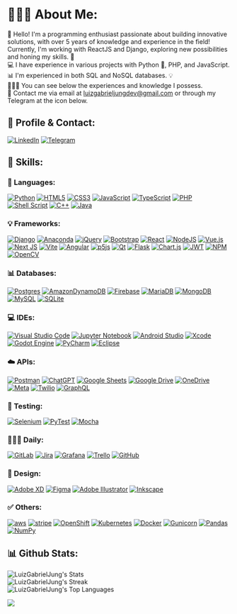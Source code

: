 # 🧑🏻‍💻 About Me:

👋 Hello! I'm a programming enthusiast passionate about building innovative solutions, with over 5 years of knowledge and experience in the field! Currently, I'm working with ReactJS and Django, exploring new possibilities and honing my skills. 🚀  
💻 I have experience in various projects with Python 🐍, PHP, and JavaScript.  
📊 I'm experienced in both SQL and NoSQL databases. 💡  
👨🏻‍💻 You can see below the experiences and knowledge I possess.  
📧 Contact me via email at luizgabrieljungdev@gmail.com or through my Telegram at the icon below.

## 👤 Profile & Contact:

[![LinkedIn](https://img.shields.io/badge/LinkedIn-0077B5?style=for-the-badge&logo=linkedin&logoColor=white)](https://www.linkedin.com/in/luizgabrieljung/)
[![Telegram](https://img.shields.io/badge/Telegram-2CA5E0?style=for-the-badge&logo=telegram&logoColor=white)](https://t.me/luizgabrieljungdev/)


## 🧠 Skills:

### 🐍 Languages:

[![Python](https://img.shields.io/badge/python-3670A0?style=for-the-badge&logo=python&logoColor=ffdd54)](#)
[![HTML5](https://img.shields.io/badge/html5-%23E34F26.svg?style=for-the-badge&logo=html5&logoColor=white)](#)
[![CSS3](https://img.shields.io/badge/css3-%231572B6.svg?style=for-the-badge&logo=css3&logoColor=white)](#)
[![JavaScript](https://img.shields.io/badge/javascript-%23323330.svg?style=for-the-badge&logo=javascript&logoColor=%23F7DF1E)](#)
[![TypeScript](https://img.shields.io/badge/typescript-%23007ACC.svg?style=for-the-badge&logo=typescript&logoColor=white)](#)
[![PHP](https://img.shields.io/badge/php-%23777BB4.svg?style=for-the-badge&logo=php&logoColor=white)](#)
[![Shell Script](https://img.shields.io/badge/shell_script-%23121011.svg?style=for-the-badge&logo=gnu-bash&logoColor=white)](#)
[![C++](https://img.shields.io/badge/c++-%2300599C.svg?style=for-the-badge&logo=c%2B%2B&logoColor=white)](#)
[![Java](https://img.shields.io/badge/java-%23ED8B00.svg?style=for-the-badge&logo=openjdk&logoColor=white)](#)

### 💡 Frameworks:

[![Django](https://img.shields.io/badge/django-%23092E20.svg?style=for-the-badge&logo=django&logoColor=white)](#)
[![Anaconda](https://img.shields.io/badge/Anaconda-%2344A833.svg?style=for-the-badge&logo=anaconda&logoColor=white)](#)
[![jQuery](https://img.shields.io/badge/jquery-%230769AD.svg?style=for-the-badge&logo=jquery&logoColor=white)](#)
[![Bootstrap](https://img.shields.io/badge/bootstrap-%238511FA.svg?style=for-the-badge&logo=bootstrap&logoColor=white)](#)
[![React](https://img.shields.io/badge/react-%2320232a.svg?style=for-the-badge&logo=react&logoColor=%2361DAFB)](#)
[![NodeJS](https://img.shields.io/badge/node.js-6DA55F?style=for-the-badge&logo=node.js&logoColor=white)](#)
[![Vue.js](https://img.shields.io/badge/vuejs-%2335495e.svg?style=for-the-badge&logo=vuedotjs&logoColor=%234FC08D)](#)
[![Next JS](https://img.shields.io/badge/Next-black?style=for-the-badge&logo=next.js&logoColor=white)](#)
[![Vite](https://img.shields.io/badge/vite-%23646CFF.svg?style=for-the-badge&logo=vite&logoColor=white)](#)
[![Angular](https://img.shields.io/badge/angular-%23DD0031.svg?style=for-the-badge&logo=angular&logoColor=white)](#)
[![p5js](https://img.shields.io/badge/p5.js-ED225D?style=for-the-badge&logo=p5.js&logoColor=FFFFFF)](#)
[![Qt](https://img.shields.io/badge/Qt-%23217346.svg?style=for-the-badge&logo=Qt&logoColor=white)](#)
[![Flask](https://img.shields.io/badge/flask-%23000.svg?style=for-the-badge&logo=flask&logoColor=white)](#)
[![Chart.js](https://img.shields.io/badge/chart.js-F5788D.svg?style=for-the-badge&logo=chart.js&logoColor=white)](#)
[![JWT](https://img.shields.io/badge/JWT-black?style=for-the-badge&logo=JSON%20web%20tokens)](#)
[![NPM](https://img.shields.io/badge/NPM-%23CB3837.svg?style=for-the-badge&logo=npm&logoColor=white)](#)
[![OpenCV](https://img.shields.io/badge/opencv-%23white.svg?style=for-the-badge&logo=opencv&logoColor=white)](#)

### 📊 Databases:

[![Postgres](https://img.shields.io/badge/PostgreSQL-316192?style=for-the-badge&logo=postgresql&logoColor=white)](#)
[![AmazonDynamoDB](https://img.shields.io/badge/Amazon%20DynamoDB-4053D6?style=for-the-badge&logo=Amazon%20DynamoDB&logoColor=white)](#)
[![Firebase](https://img.shields.io/badge/firebase-a08021?style=for-the-badge&logo=firebase&logoColor=ffcd34)](#)
[![MariaDB](https://img.shields.io/badge/MariaDB-003545?style=for-the-badge&logo=mariadb&logoColor=white)](#)
[![MongoDB](https://img.shields.io/badge/MongoDB-%234ea94b.svg?style=for-the-badge&logo=mongodb&logoColor=white)](#)
[![MySQL](https://img.shields.io/badge/mysql-4479A1.svg?style=for-the-badge&logo=mysql&logoColor=white)](#)
[![SQLite](https://img.shields.io/badge/sqlite-%2307405e.svg?style=for-the-badge&logo=sqlite&logoColor=white)](#)

### 💻 IDEs:

[![Visual Studio Code](https://img.shields.io/badge/Visual%20Studio%20Code-0078d7.svg?style=for-the-badge&logo=visual-studio-code&logoColor=white)](#)
[![Jupyter Notebook](https://img.shields.io/badge/jupyter-%23FA0F00.svg?style=for-the-badge&logo=jupyter&logoColor=white)](#)
[![Android Studio](https://img.shields.io/badge/android%20studio-346ac1?style=for-the-badge&logo=android%20studio&logoColor=white)](#)
[![Xcode](https://img.shields.io/badge/Xcode-007ACC?style=for-the-badge&logo=Xcode&logoColor=white)](#)
[![Godot Engine](https://img.shields.io/badge/GODOT-%23FFFFFF.svg?style=for-the-badge&logo=godot-engine)](#)
[![PyCharm](https://img.shields.io/badge/pycharm-143?style=for-the-badge&logo=pycharm&logoColor=black&color=black&labelColor=green)](#)
[![Eclipse](https://img.shields.io/badge/Eclipse-FE7A16.svg?style=for-the-badge&logo=Eclipse&logoColor=white)](#)

### ☁️ APIs:

[![Postman](https://img.shields.io/badge/Postman-FF6C37?style=for-the-badge&logo=postman&logoColor=white)](#)
[![ChatGPT](https://img.shields.io/badge/chatGPT-74aa9c?style=for-the-badge&logo=openai&logoColor=white)](#)
[![Google Sheets](https://img.shields.io/badge/Google%20Sheets-34A853?style=for-the-badge&logo=google-sheets&logoColor=white)](#)
[![Google Drive](https://img.shields.io/badge/Google%20Drive-4285F4?style=for-the-badge&logo=googledrive&logoColor=white)](#)
[![OneDrive](https://img.shields.io/badge/OneDrive-0078D4.svg?style=for-the-badge&logo=microsoftonedrive&logoColor=white)](#)
[![Meta](https://img.shields.io/badge/Meta-%230467DF.svg?style=for-the-badge&logo=Meta&logoColor=white)](#)
[![Twilio](https://img.shields.io/badge/Twilio-F22F46?style=for-the-badge&logo=Twilio%20logoColor=white)](#)
[![GraphQL](https://img.shields.io/badge/-GraphQL-E10098?style=for-the-badge&logo=graphql&logoColor=white)](#)

### 🤖 Testing:

[![Selenium](https://img.shields.io/badge/-selenium-%43B02A?style=for-the-badge&logo=selenium&logoColor=white)](#)
[![PyTest](https://img.shields.io/badge/pytest-%230A9EDC?style=for-the-badge&logo=pytest&logoColor=white)](#)
[![Mocha](https://img.shields.io/badge/-mocha-%238D6748?style=for-the-badge&logo=mocha&logoColor=white)](#)

### 🧑🏻‍💻 Daily:

[![GitLab](https://img.shields.io/badge/gitlab-%23181717.svg?style=for-the-badge&logo=gitlab&logoColor=white)](#)
[![Jira](https://img.shields.io/badge/jira-%230A0FFF.svg?style=for-the-badge&logo=jira&logoColor=white)](#)
[![Grafana](https://img.shields.io/badge/grafana-%23F46800.svg?style=for-the-badge&logo=grafana&logoColor=white)](#)
[![Trello](https://img.shields.io/badge/Trello-%23026AA7.svg?style=for-the-badge&logo=Trello&logoColor=white)](#)
[![GitHub](https://img.shields.io/badge/github-%23121011.svg?style=for-the-badge&logo=github&logoColor=white)](#)

### 🎨 Design:

[![Adobe XD](https://img.shields.io/badge/Adobe%20XD-470137?style=for-the-badge&logo=Adobe%20XD&logoColor=#FF61F6)](#)
[![Figma](https://img.shields.io/badge/figma-%23F24E1E.svg?style=for-the-badge&logo=figma&logoColor=white)](#)
[![Adobe Illustrator](https://img.shields.io/badge/adobe%20illustrator-%23FF9A00.svg?style=for-the-badge&logo=adobe%20illustrator&logoColor=white)](#)
[![Inkscape](https://img.shields.io/badge/Inkscape-e0e0e0?style=for-the-badge&logo=inkscape&logoColor=080A13)](#)

### ✅ Others:

[![aws](https://img.shields.io/badge/Amazon_AWS-FF9900?style=for-the-badge&logo=amazonaws&logoColor=white)](#)
[![stripe](https://img.shields.io/badge/Stripe-626CD9?style=for-the-badge&logo=Stripe&logoColor=white)](#)
[![OpenShift](https://img.shields.io/badge/OpenShift-%23EE0000.svg?style=for-the-badge&logo=redhatopenshift&logoColor=white)](#)
[![Kubernetes](https://img.shields.io/badge/kubernetes-%23326ce5.svg?style=for-the-badge&logo=kubernetes&logoColor=white)](#)
[![Docker](https://img.shields.io/badge/docker-%230db7ed.svg?style=for-the-badge&logo=docker&logoColor=white)](#)
[![Gunicorn](https://img.shields.io/badge/gunicorn-%298729.svg?style=for-the-badge&logo=gunicorn&logoColor=white)](#)
[![Pandas](https://img.shields.io/badge/pandas-%23150458.svg?style=for-the-badge&logo=pandas&logoColor=white)](#)
[![NumPy](https://img.shields.io/badge/numpy-%23013243.svg?style=for-the-badge&logo=numpy&logoColor=white)](#)



## 📊 Github Stats:

![LuizGabrielJung's Stats](https://github-readme-stats.vercel.app/api?username=LuizGabrielJung&theme=dark&show_icons=true&hide_border=false&count_private=true)  
![LuizGabrielJung's Streak](https://github-readme-streak-stats.herokuapp.com/?user=LuizGabrielJung&theme=dark&hide_border=false)  
![LuizGabrielJung's Top Languages](https://github-readme-stats.vercel.app/api/top-langs/?username=LuizGabrielJung&theme=dark&show_icons=true&hide_border=false&layout=compact)


[![](https://visitcount.itsvg.in/api?id=LuizGabrielJung&label=Profile%20Views&color=12&icon=5&pretty=true)](https://visitcount.itsvg.in)
